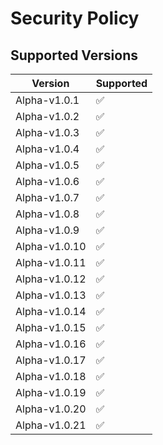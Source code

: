 # Security Policy

## Supported Versions

| Version | Supported          |
| ------- | ------------------ |
| Alpha-v1.0.1 | ✅ |
| Alpha-v1.0.2 | ✅ |
| Alpha-v1.0.3 | ✅ |
| Alpha-v1.0.4 | ✅ |
| Alpha-v1.0.5 | ✅ |
| Alpha-v1.0.6 | ✅ |
| Alpha-v1.0.7 | ✅ |
| Alpha-v1.0.8 | ✅ |
| Alpha-v1.0.9 | ✅ |
| Alpha-v1.0.10 | ✅ |
| Alpha-v1.0.11| ✅ |
| Alpha-v1.0.12 | :white_check_mark: |
| Alpha-v1.0.13 | ✅ |
| Alpha-v1.0.14 | ✅ |
| Alpha-v1.0.15 | ✅ |
| Alpha-v1.0.16 | ✅ |
| Alpha-v1.0.17 | ✅ |
| Alpha-v1.0.18 | ✅ |
| Alpha-v1.0.19 | ✅ |
| Alpha-v1.0.20 | ✅ |
| Alpha-v1.0.21 | ✅ |

